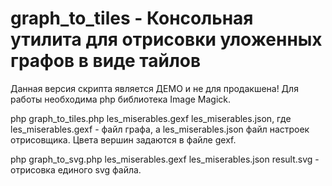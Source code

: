 # graph_to_tiles - Консольная утилита для отрисовки уложенных графов в виде тайлов

Данная версия скрипта является ДЕМО и не для продакшена! Для работы необходима php библиотека Image Magick.

php graph_to_tiles.php les_miserables.gexf les_miserables.json, где les_miserables.gexf - файл графа, а les_miserables.json файл настроек отрисовщика. Цвета вершин задаются в файле gexf.

php graph_to_svg.php les_miserables.gexf les_miserables.json result.svg - отрисовка единого svg файла.

